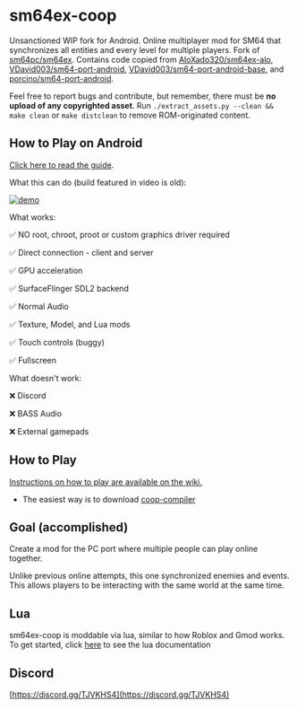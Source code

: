# sm64ex-coop
Unsanctioned WIP fork for Android. Online multiplayer mod for SM64 that synchronizes all entities and every level for multiple players. Fork of [sm64pc/sm64ex](https://github.com/sm64pc/sm64ex). Contains code copied from [AloXado320/sm64ex-alo](https://github.com/AloXado320/sm64ex-alo), [VDavid003/sm64-port-android](https://github.com/VDavid003/sm64-port-android), [VDavid003/sm64-port-android-base](https://github.com/VDavid003/sm64-port-android-base), and [porcino/sm64-port-android](https://github.com/porcino/sm64-port-android).

Feel free to report bugs and contribute, but remember, there must be **no upload of any copyrighted asset**. 
Run `./extract_assets.py --clean && make clean` or `make distclean` to remove ROM-originated content.

## How to Play on Android

[Click here to read the guide](README_android.md).

What this can do (build featured in video is old):

[![demo](https://i.ytimg.com/vi/jv2kotnoX10/maxresdefault.jpg)](https://www.youtube.com/watch?v=jv2kotnoX10 "sm64ex-coop android (zink + Xwayland)")

What works:

✅ NO root, chroot, proot or custom graphics driver required

✅ Direct connection - client and server

✅ GPU acceleration

✅ SurfaceFlinger SDL2 backend

✅ Normal Audio

✅ Texture, Model, and Lua mods

✅ Touch controls (buggy)

✅ Fullscreen

What doesn't work:

❌ Discord

❌ BASS Audio

❌ External gamepads

## How to Play

[Instructions on how to play are available on the wiki.](https://github.com/djoslin0/sm64ex-coop/wiki/How-to-Play)

- The easiest way is to download [coop-compiler](https://github.com/coop-compiler/coop-compiler/releases/latest/download/coop-compiler.exe)

## Goal (accomplished)
Create a mod for the PC port where multiple people can play online together.

Unlike previous online attempts, this one synchronized enemies and events. This allows players to be interacting with the same world at the same time.

## Lua
sm64ex-coop is moddable via lua, similar to how Roblox and Gmod works. To get started, click [here](docs/lua/lua.md) to see the lua documentation

## Discord
[https://discord.gg/TJVKHS4](https://discord.gg/TJVKHS4)
